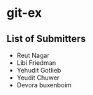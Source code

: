 # git-ex

## List of Submitters

- Reut Nagar
- Libi Friedman
- Yehudit Gotlieb
- Yeudit Chuwer
- Devora buxenboim
